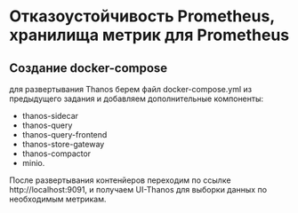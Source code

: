 # Отказоустойчивость Prometheus, хранилища метрик для Prometheus

## Создание docker-compose

для развертывания Thanos берем файл docker-compose.yml из предыдущего задания и добавляем дополнительные компоненты:

- thanos-sidecar
- thanos-query
- thanos-query-frontend
- thanos-store-gateway
- thanos-compactor
- minio.

После развертывания контенйеров переходим по ссылке http://localhost:9091, и получаем UI-Thanos для выборки данных по необходимым метрикам. 